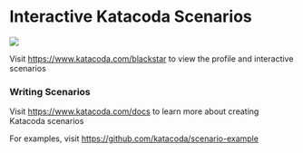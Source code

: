 # Interactive Katacoda Scenarios

[![](http://shields.katacoda.com/katacoda/blackstar/count.svg)](https://www.katacoda.com/blackstar "Get your profile on Katacoda.com")

Visit https://www.katacoda.com/blackstar to view the profile and interactive scenarios

### Writing Scenarios
Visit https://www.katacoda.com/docs to learn more about creating Katacoda scenarios

For examples, visit https://github.com/katacoda/scenario-example
